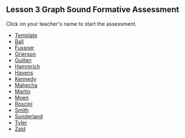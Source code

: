 ## Lesson 3 Graph Sound Formative Assessment

Click on your teacher's name to start the assessment.

* [Template](https://docs.google.com/forms/d/e/1FAIpQLScizgVaqv0cvjqaqxIvbTw2g8L-Oetz6NuYwVtJtm4VH0O8ow/viewform)
* [Ball](https://docs.google.com/forms/d/e/1FAIpQLSeQZuwFJaxZpVU0sLJM2FOdBDP2bjo9tPUo0H2yHEEURzqbVw/viewform?usp=sf_link)
* [Fussner](https://docs.google.com/forms/d/e/1FAIpQLSf8EbG48w6ChQBKGmT_xXYlje57ORs0RWxC1oPeuy2t-_s9Ww/viewform?usp=sf_link)
* [Grierson](https://docs.google.com/forms/d/e/1FAIpQLSfNTq4S_EXpGG3uCqvo5U8O2vYEXFimBdqxo3k5QCrmLyU1lQ/viewform?usp=sf_link)
* [Guillen](https://docs.google.com/forms/d/e/1FAIpQLSdaOFQ5evPGaAt-ZQKvFRDM2Q_zjv7_UqTo0w1WF1mTSUutBQ/viewform?usp=sf_link)
* [Hammrich](https://docs.google.com/forms/d/e/1FAIpQLSd4POQRXZK-x48yU7JRzVIiGJgjcrDbvkjAidzRcDT7N7dtmw/viewform?usp=sf_link)
* [Havens](https://docs.google.com/forms/d/e/1FAIpQLSd0qnHxgF4se4HCJ9XIscn5OHmy-GZ9PJGvl4NkM7GAltGPGg/viewform?usp=sf_link)
* [Kennedy](https://docs.google.com/forms/d/e/1FAIpQLSfrZVlMkr5LVt4pfpycsJoiUELT25qnBoqybbmbeeMR8w_4PA/viewform?usp=sf_link)
* [Mahecha](https://docs.google.com/forms/d/e/1FAIpQLSfFq4foFSWP3ytjdiucnw0YunC1XAx2Z6oqnFppcqvQvHh5pw/viewform?usp=sf_link)
* [Martin](https://docs.google.com/forms/d/e/1FAIpQLSc_m-GVbhRkTNuYv8lv2kCZ0eFfbxNAPDeThUWC_M3YqD8_sg/viewform?usp=sf_link)
* [Moen]()
* [Roscini](https://docs.google.com/forms/d/e/1FAIpQLSeuyYJAOoPa1Ddt7mYE9fmss9dP9fyxztzbiExCeg_0t-9gYA/viewform?usp=sf_link)
* [Smith](https://docs.google.com/forms/d/e/1FAIpQLScizgVaqv0cvjqaqxIvbTw2g8L-Oetz6NuYwVtJtm4VH0O8ow/viewform?usp=sf_link)
* [Sunderland](https://docs.google.com/forms/d/e/1FAIpQLSdzgxYI1_DoWGDk-7flx0BVQNqEHMc2E2HvmUzDpClucuNZXA/viewform?usp=sf_link)
* [Tyler](https://docs.google.com/forms/d/e/1FAIpQLSfz3b7e2Jzuh4hHno2RBbJclDWiKq8xQTyqE2KLojYS9eKYYw/viewform?usp=sf_link)
* [Zald]()
